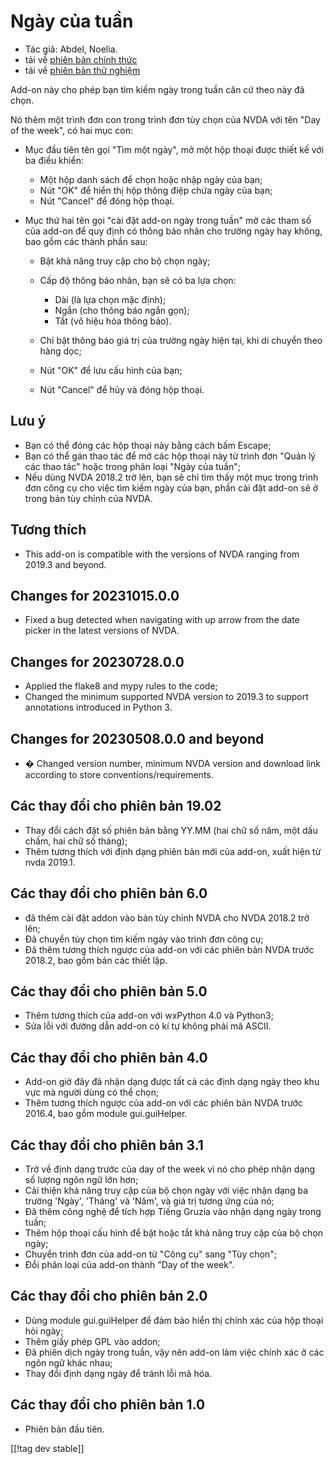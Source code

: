 # Ngày của tuần #

* Tác giả: Abdel, Noelia.
* tải về [phiên bản chính thức][1]
* tải về [phiên bản thử nghiệm][2]

Add-on này cho phép bạn tìm kiếm ngày trong tuần căn cứ theo này đã chọn.

Nó thêm một trình đơn con trong trình đơn tùy chọn của NVDA với tên "Day of
the week", có hai mục con:

* Mục đầu tiên tên gọi "Tìm một ngày", mở một hộp thoại được thiết kế với ba
  điều khiển:

    * Một hộp danh sách để chọn hoặc nhập ngày của bạn;
    * Nút "OK" để hiển thị hộp thông điệp chứa ngày của bạn;
    * Nút "Cancel" để đóng hộp thoại.

* Mục thứ hai tên gọi "cài đặt add-on ngày trong tuần" mở các tham số của
  add-on để quy định có thông báo nhãn cho trường ngày hay không, bao gồm
  các thành phần sau:

    * Bật khả năng truy cập cho bộ chọn ngày;
    * Cấp độ thông báo nhãn, bạn sẽ có ba lựa chọn:

        * Dài (là lựa chọn mặc định);
        * Ngắn (cho thông báo ngắn gọn);
        * Tắt (vô hiệu hóa thông báo).

    * Chỉ bật thông báo giá trị của trường ngày hiện tại, khi di chuyển theo
      hàng dọc;
    * Nút "OK" để lưu cấu hình của bạn;
    * Nút "Cancel" để hủy và đóng hộp thoại.

## Lưu ý ##

* Bạn có thể đóng các hộp thoại này bằng cách bấm Escape;
* Bạn có thể gán thao tác để mở các hộp thoại này từ trình đơn "Quản lý các
  thao tác" hoặc trong phân loại "Ngày của tuần";
* Nếu dùng NVDA 2018.2 trở lên, bạn sẽ chỉ tìm thấy một mục trong trình đơn
  công cụ cho việc tìm kiếm ngày của bạn, phần cài đặt add-on sẽ ở trong bản
  tùy chỉnh của NVDA.

## Tương thích ##

* This add-on is compatible with the versions of NVDA ranging from 2019.3
  and beyond.

## Changes for 20231015.0.0 ##

* Fixed a bug detected when navigating with up arrow from the date picker in
  the latest versions of NVDA.

## Changes for 20230728.0.0 ##

* Applied the flake8 and mypy rules to the code;
* Changed the minimum supported NVDA version to 2019.3 to support
  annotations introduced in Python 3.

## Changes for 20230508.0.0 and beyond ##

* � Changed version number, minimum NVDA version and download link according
  to store conventions/requirements.

## Các thay đổi cho phiên bản 19.02 ##

* Thay đổi cách đặt số phiên bản bằng YY.MM (hai chữ số năm, một dấu chấm,
  hai chữ số tháng);
* Thêm tương thích với định dạng phiên bản mới của add-on, xuất hiện từ nvda
  2019.1.

## Các thay đổi cho phiên bản 6.0 ##

* đã thêm cài đặt addon vào bản tùy chỉnh NVDA cho NVDA 2018.2 trở lên;
* Đã chuyển tùy chọn tìm kiếm ngày vào trình đơn công cụ;
* Đã thêm tương thích ngược của add-on với các phiên bản NVDA trước 2018.2,
  bao gồm bản các thiết lập.

## Các thay đổi cho phiên bản 5.0 ##

* Thêm tương thích của add-on với wxPython 4.0 và Python3;
* Sửa lỗi với đường dẫn add-on có kí tự không phải mã ASCII.

## Các thay đổi cho phiên bản 4.0 ##

* Add-on giờ đây đã nhận dạng được tất cả các định dạng ngày theo khu vực mà
  người dùng có thể chọn;
* Thêm tương thích ngược của add-on với các phiên bản NVDA trước 2016.4, bao
  gồm module gui.guiHelper.

## Các thay đổi cho phiên bản 3.1 ##

* Trở về định dạng trước của day of the week vì nó cho phép nhận dạng số
  lượng ngôn ngữ lớn hơn;
* Cải thiện khả năng truy cập của bộ chọn ngày với việc nhận dạng ba trường
  'Ngày', 'Tháng' và 'Năm', và giá trị tương ứng của nó;
* Đã thêm công nghệ để tích hợp Tiếng Gruzia vào nhận dạng ngày trong tuần;
* Thêm hộp thoại cấu hình để  bật hoặc tắt khả năng truy cập của bộ chọn
  ngày;
* Chuyển trình đơn của add-on từ "Công cụ" sang "Tùy chọn";
* Đổi phân loại của add-on thành "Day of the week".

## Các thay đổi cho phiên bản 2.0 ##

* Dùng module gui.guiHelper để đảm bảo hiển thị chính xác của hộp thoại hỏi
  ngày;
* Thêm giấy phép GPL vào addon;
* Đã phiên dịch ngày trong tuần, vậy nên add-on làm việc chính xác ở các
  ngôn ngữ khác nhau;
* Thay đổi định dạng ngày để tránh lỗi mã hóa.

## Các thay đổi cho phiên bản 1.0 ##

* Phiên bản đầu tiên.

[[!tag dev stable]]

[1]: https://www.nvaccess.org/addonStore/legacy?file=dayOfTheWeek

[2]: https://www.nvaccess.org/addonStore/legacy?file=dayOfTheWeek

